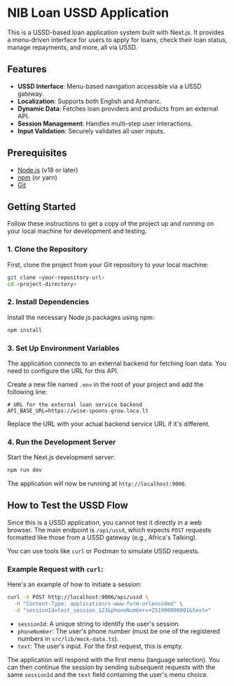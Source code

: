 # NIB Loan USSD Application

This is a USSD-based loan application system built with Next.js. It provides a menu-driven interface for users to apply for loans, check their loan status, manage repayments, and more, all via USSD.

## Features

- **USSD Interface**: Menu-based navigation accessible via a USSD gateway.
- **Localization**: Supports both English and Amharic.
- **Dynamic Data**: Fetches loan providers and products from an external API.
- **Session Management**: Handles multi-step user interactions.
- **Input Validation**: Securely validates all user inputs.

## Prerequisites

- [Node.js](https://nodejs.org/) (v18 or later)
- [npm](https://www.npmjs.com/) (or yarn)
- [Git](https://git-scm.com/)

## Getting Started

Follow these instructions to get a copy of the project up and running on your local machine for development and testing.

### 1. Clone the Repository

First, clone the project from your Git repository to your local machine:

```bash
git clone <your-repository-url>
cd <project-directory>
```

### 2. Install Dependencies

Install the necessary Node.js packages using npm:

```bash
npm install
```

### 3. Set Up Environment Variables

The application connects to an external backend for fetching loan data. You need to configure the URL for this API.

Create a new file named `.env` in the root of your project and add the following line:

```env
# URL for the external loan service backend
API_BASE_URL=https://wise-spoons-grow.loca.lt
```

Replace the URL with your actual backend service URL if it's different.

### 4. Run the Development Server

Start the Next.js development server:

```bash
npm run dev
```

The application will now be running at `http://localhost:9006`.

## How to Test the USSD Flow

Since this is a USSD application, you cannot test it directly in a web browser. The main endpoint is `/api/ussd`, which expects `POST` requests formatted like those from a USSD gateway (e.g., Africa's Talking).

You can use tools like `curl` or Postman to simulate USSD requests.

### Example Request with `curl`:

Here's an example of how to initiate a session:

```bash
curl -X POST http://localhost:9006/api/ussd \
  -H "Content-Type: application/x-www-form-urlencoded" \
  -d "sessionId=test_session_123&phoneNumber=+251900000001&text="
```

- `sessionId`: A unique string to identify the user's session.
- `phoneNumber`: The user's phone number (must be one of the registered numbers in `src/lib/mock-data.ts`).
- `text`: The user's input. For the first request, this is empty.

The application will respond with the first menu (language selection). You can then continue the session by sending subsequent requests with the same `sessionId` and the `text` field containing the user's menu choice.

